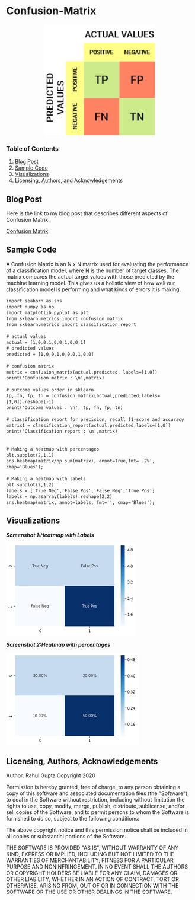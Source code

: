 # Confusion-Matrix

<p align = 'center'><img src = 'logo.png', height=300, width =300></p>

### Table of Contents
1. [Blog Post](#Blog_Post)
2. [Sample Code](#code)
3. [Visualizations](#image)
4. [Licensing, Authors, and Acknowledgements](#licensing)

## Blog Post <a name="Blog_Post"></a>
Here is the link to my blog post that describes different aspects of Confusion Matrix.

[Confusion Matrix](https://rahulgupta1.medium.com/confusion-matrix-in-machine-learning-d15040776893)

## Sample Code <a name="code"></a>

A Confusion Matrix is an N x N matrix used for evaluating the performance of a classification model, where N is the number of target classes. The matrix compares the actual target values with those predicted by the machine learning model. This gives us a holistic view of how well our classification model is performing and what kinds of errors it is making.

```
import seaborn as sns
import numpy as np
import matplotlib.pyplot as plt
from sklearn.metrics import confusion_matrix
from sklearn.metrics import classification_report

# actual values
actual = [1,0,0,1,0,0,1,0,0,1]
# predicted values
predicted = [1,0,0,1,0,0,0,1,0,0]

# confusion matrix
matrix = confusion_matrix(actual,predicted, labels=[1,0])
print('Confusion matrix : \n',matrix)

# outcome values order in sklearn
tp, fn, fp, tn = confusion_matrix(actual,predicted,labels=[1,0]).reshape(-1)
print('Outcome values : \n', tp, fn, fp, tn)

# classification report for precision, recall f1-score and accuracy
matrix1 = classification_report(actual,predicted,labels=[1,0])
print('Classification report : \n',matrix)


# Making a heatmap with percentages
plt.subplot(2,1,1)
sns.heatmap(matrix/np.sum(matrix), annot=True,fmt='.2%', cmap='Blues');

# Making a heatmap with labels
plt.subplot(2,1,2)
labels = ['True Neg','False Pos','False Neg','True Pos']
labels = np.asarray(labels).reshape(2,2)
sns.heatmap(matrix, annot=labels, fmt='', cmap='Blues');
```

## Visualizations <a name="image"></a>

***Screenshot 1:Heatmap with Labels***

![Screenshot 1](https://github.com/rahul385/Confusion-Matrix/blob/master/Visualizations/Heatmap_with_Labels.png)

***Screenshot 2:Heatmap with percentages***

![Screenshot 2](https://github.com/rahul385/Confusion-Matrix/blob/master/Visualizations/Heatmap_with_Percentages.png)

## Licensing, Authors, Acknowledgements <a name="licensing"></a>
Author: Rahul Gupta Copyright 2020

Permission is hereby granted, free of charge, to any person obtaining a copy of this software and associated documentation files (the "Software"), to deal in the Software without restriction, including without limitation the rights to use, copy, modify, merge, publish, distribute, sublicense, and/or sell copies of the Software, and to permit persons to whom the Software is furnished to do so, subject to the following conditions:

The above copyright notice and this permission notice shall be included in all copies or substantial portions of the Software.

THE SOFTWARE IS PROVIDED "AS IS", WITHOUT WARRANTY OF ANY KIND, EXPRESS OR IMPLIED, INCLUDING BUT NOT LIMITED TO THE WARRANTIES OF MERCHANTABILITY, FITNESS FOR A PARTICULAR PURPOSE AND NONINFRINGEMENT. IN NO EVENT SHALL THE AUTHORS OR COPYRIGHT HOLDERS BE LIABLE FOR ANY CLAIM, DAMAGES OR OTHER LIABILITY, WHETHER IN AN ACTION OF CONTRACT, TORT OR OTHERWISE, ARISING FROM, OUT OF OR IN CONNECTION WITH THE SOFTWARE OR THE USE OR OTHER DEALINGS IN THE SOFTWARE.
